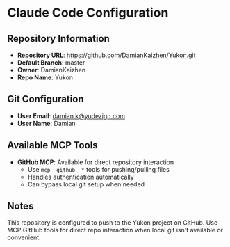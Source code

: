# Claude Code Configuration

## Repository Information
- **Repository URL**: https://github.com/DamianKaizhen/Yukon.git
- **Default Branch**: master
- **Owner**: DamianKaizhen
- **Repo Name**: Yukon

## Git Configuration
- **User Email**: damian.k@yudezign.com
- **User Name**: Damian

## Available MCP Tools
- **GitHub MCP**: Available for direct repository interaction
  - Use `mcp__github__*` tools for pushing/pulling files
  - Handles authentication automatically
  - Can bypass local git setup when needed

## Notes
This repository is configured to push to the Yukon project on GitHub. Use MCP GitHub tools for direct repo interaction when local git isn't available or convenient.